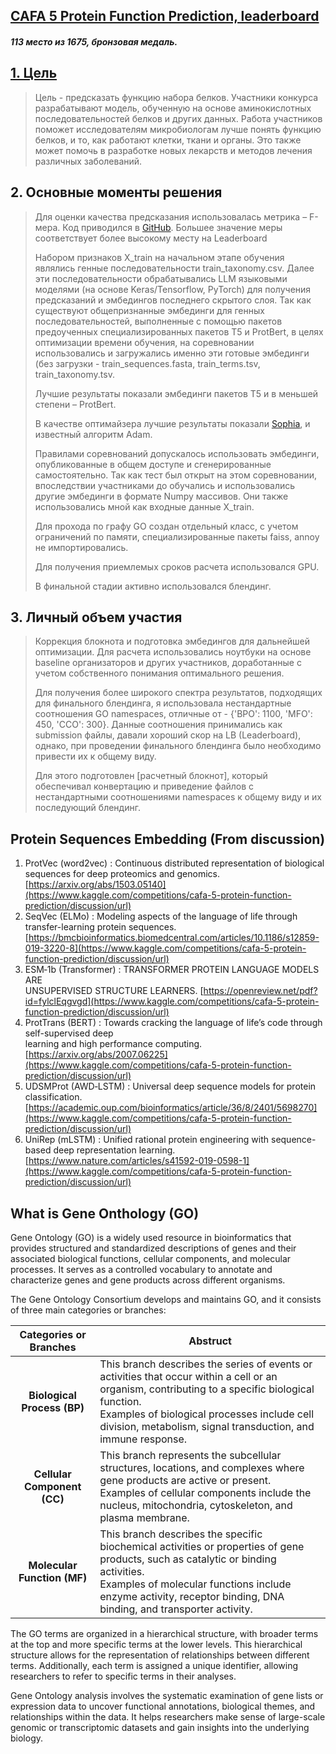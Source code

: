 ## [CAFA 5 Protein Function Prediction, leaderboard](https://www.kaggle.com/competitions/cafa-5-protein-function-prediction/leaderboard)

##### 113 место из 1675, бронзовая медаль. 

## [1. Цель](https://www.kaggle.com/competitions/cafa-5-protein-function-prediction/overview)
>  Цель - предсказать функцию набора белков. Участники конкурса разрабатывают модель, обученную на основе аминокислотных последовательностей белков и других данных. Работа участников поможет исследователям микробиологам лучше понять функцию белков, и то, как работают клетки, ткани и органы. Это также может помочь в разработке новых лекарств и методов лечения различных заболеваний.

##  2.	Основные моменты решения

>  Для оценки качества предсказания использовалась метрика – F-мера. Код приводился в [GitHub](https://github.com/BioComputingUP/CAFA-evaluator). Большее значение меры соответствует более высокому месту на Leaderboard
> 
>  Набором признаков X_train на начальном этапе обучения являлись генные последовательности train_taxonomy.csv. Далее эти последовательности обрабатывались LLM языковыми моделями (на основе Keras/Tensorflow, PyTorch) для получения предсказаний и эмбедингов последнего скрытого слоя. Так как существуют общепризнанные эмбединги для генных последовательностей, выполненные с помощью пакетов предоученных специализированных пакетов T5 и ProtBert, в целях оптимизации времени обучения, на соревновании использовались и загружались именно эти готовые эмбединги (без загрузки - train_sequences.fasta, train_terms.tsv, train_taxonomy.tsv.
> 
>  Лучшие результаты показали эмбединги пакетов T5 и в меньшей степени – ProtBert.
> 
>  В качестве оптимайзера лучшие результаты показали [Sophia](https://github.com/kyegomez/Sophia), и известный алгоритм Adam.
> 
>  Правилами соревнований допускалось использовать эмбединги, опубликованные в общем доступе и сгенерированные самостоятельно. Так как тест был открыт на этом соревновании, впоследствии участниками до обучались и использовались другие эмбединги в формате Numpy массивов. Они также использовались мной как входные данные X_train.
> 
>  Для прохода по графу GO создан отдельный класс, с учетом ограничений по памяти, специализированные пакеты faiss, annoy не импортировались.
> 
>  Для получения приемлемых сроков расчета использовался GPU.
> 
>  В финальной стадии активно использовался блендинг.

## 3. Личный объем участия

> Коррекция блокнота и подготовка эмбедингов для дальнейшей оптимизации. Для расчета использовались ноутбуки на основе baseline организаторов и других участников, доработанные с учетом собственного понимания оптимального решения.
> 
> Для получения более широкого спектра результатов, подходящих для финального блендинга, я использовала нестандартные соотношения GO namespaces, отличные от - {'BPO': 1100, 'MFO': 450, 'CCO': 300}. Данные соотношения принимались как submission файлы, давали хороший скор на LB (Leaderboard), однако, при проведении финального блендинга было необходимо привести их к общему виду.
> 
> Для этого подготовлен [расчетный блокнот], который обеспечивал конвертацию и приведение файлов с нестандартными соотношениями namespaces к общему виду и их последующий блендинг.

## Protein Sequences Embedding (From discussion)

1.  ProtVec (word2vec) : Continuous distributed representation of biological sequences for deep proteomics and genomics. [https://arxiv.org/abs/1503.05140](https://www.kaggle.com/competitions/cafa-5-protein-function-prediction/discussion/url)
2.  SeqVec (ELMo) : Modeling aspects of the language of life through transfer-learning protein sequences. [https://bmcbioinformatics.biomedcentral.com/articles/10.1186/s12859-019-3220-8](https://www.kaggle.com/competitions/cafa-5-protein-function-prediction/discussion/url)
3.  ESM‐1b (Transformer) : TRANSFORMER PROTEIN LANGUAGE MODELS ARE  
    UNSUPERVISED STRUCTURE LEARNERS. [https://openreview.net/pdf?id=fylclEqgvgd](https://www.kaggle.com/competitions/cafa-5-protein-function-prediction/discussion/url)
4.  ProtTrans (BERT) : Towards cracking the language of life’s code through self-supervised deep  
    learning and high performance computing. [https://arxiv.org/abs/2007.06225](https://www.kaggle.com/competitions/cafa-5-protein-function-prediction/discussion/url)
5.  UDSMProt (AWD‐LSTM) : Universal deep sequence models for protein classification. [https://academic.oup.com/bioinformatics/article/36/8/2401/5698270](https://www.kaggle.com/competitions/cafa-5-protein-function-prediction/discussion/url)
6.  UniRep (mLSTM) : Unified rational protein engineering with sequence-based deep representation learning. [https://www.nature.com/articles/s41592-019-0598-1](https://www.kaggle.com/competitions/cafa-5-protein-function-prediction/discussion/url)


## What is Gene Onthology (GO)

Gene Ontology (GO) is a widely used resource in bioinformatics that provides structured and standardized descriptions of genes and their associated biological functions, cellular components, and molecular processes. It serves as a controlled vocabulary to annotate and characterize genes and gene products across different organisms.

The Gene Ontology Consortium develops and maintains GO, and it consists of three main categories or branches:

| Categories or Branches | Abstruct |
|:---:|---|
|**Biological Process (BP)**|This branch describes the series of events or activities that occur within a cell or an organism, contributing to a specific biological function. <br>Examples of biological processes include cell division, metabolism, signal transduction, and immune response.|
|**Cellular Component (CC)**|This branch represents the subcellular structures, locations, and complexes where gene products are active or present.<br> Examples of cellular components include the nucleus, mitochondria, cytoskeleton, and plasma membrane.|
|**Molecular Function (MF)**|This branch describes the specific biochemical activities or properties of gene products, such as catalytic or binding activities.<br> Examples of molecular functions include enzyme activity, receptor binding, DNA binding, and transporter activity.|

The GO terms are organized in a hierarchical structure, with broader terms at the top and more specific terms at the lower levels. This hierarchical structure allows for the representation of relationships between different terms. Additionally, each term is assigned a unique identifier, allowing researchers to refer to specific terms in their analyses.

Gene Ontology analysis involves the systematic examination of gene lists or expression data to uncover functional annotations, biological themes, and relationships within the data. It helps researchers make sense of large-scale genomic or transcriptomic datasets and gain insights into the underlying biology.
